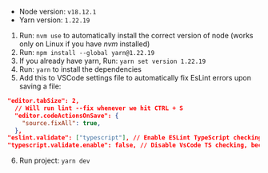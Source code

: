 
- Node version: `v18.12.1`
- Yarn version: `1.22.19`

1. Run: `nvm use` to automatically install the correct version of node (works only on Linux if you have *nvm* installed)
2. Run: `npm install --global yarn@1.22.19`
3. If you already have yarn, Run: `yarn set version 1.22.19`
4. Run: `yarn` to install the dependencies
5. Add this to VSCode settings file to automatically fix EsLint errors upon saving a file:

```json
"editor.tabSize": 2,
  // Will run lint --fix whenever we hit CTRL + S
  "editor.codeActionsOnSave": {
    "source.fixAll": true,
  },
"eslint.validate": ["typescript"], // Enable ESLint TypeScript checking
"typescript.validate.enable": false, // Disable VsCode TS checking, because we have ESLint for that
```
6. Run project: `yarn dev`
